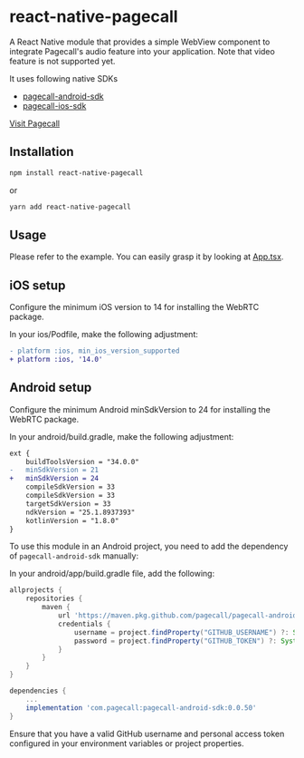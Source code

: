 # react-native-pagecall

A React Native module that provides a simple WebView component to integrate Pagecall's audio feature into your application. Note that video feature is not supported yet.

It uses following native SDKs

- [pagecall-android-sdk](https://github.com/pagecall/pagecall-android-sdk)
- [pagecall-ios-sdk](https://github.com/pagecall/pagecall-ios-sdk)

[Visit Pagecall](https://pagecall.com)

## Installation

```sh
npm install react-native-pagecall
```

or

```sh
yarn add react-native-pagecall
```

## Usage

Please refer to the example. You can easily grasp it by looking at [App.tsx](/example/src/App.tsx).

## iOS setup

Configure the minimum iOS version to 14 for installing the WebRTC package.

In your ios/Podfile, make the following adjustment:

```diff
- platform :ios, min_ios_version_supported
+ platform :ios, '14.0'
```

## Android setup

Configure the minimum Android minSdkVersion to 24 for installing the WebRTC package.

In your android/build.gradle, make the following adjustment:

```diff
ext {
    buildToolsVersion = "34.0.0"
-   minSdkVersion = 21
+   minSdkVersion = 24
    compileSdkVersion = 33
    compileSdkVersion = 33
    targetSdkVersion = 33
    ndkVersion = "25.1.8937393"
    kotlinVersion = "1.8.0"
}
```

To use this module in an Android project, you need to add the dependency of `pagecall-android-sdk` manually:

In your android/app/build.gradle file, add the following:

```groovy
allprojects {
    repositories {
        maven {
            url 'https://maven.pkg.github.com/pagecall/pagecall-android-sdk'
            credentials {
                username = project.findProperty("GITHUB_USERNAME") ?: System.getenv("GITHUB_USERNAME")
                password = project.findProperty("GITHUB_TOKEN") ?: System.getenv("GITHUB_TOKEN")
            }
        }
    }
}

dependencies {
    ...
    implementation 'com.pagecall:pagecall-android-sdk:0.0.50'
}

```

Ensure that you have a valid GitHub username and personal access token configured in your environment variables or project properties.
